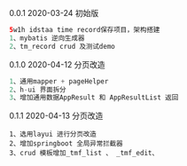 0.0.1 2020-03-24 初始版
```java
5w1h idstaa time record保存项目，架构搭建
1、mybatis 逆向生成器
2、tm_record crud 及测试demo
```

0.1.0 2020-04-12 分页改造
```java
1、通用mapper + pageHelper
2、h-ui 界面拆分
3、增加通用数据AppResult 和 AppResultList 返回
```
0.1.1 2020-04-13 分页改造
```
1、选用layui 进行分页改造
2、增加springboot 全局异常拦截器
3、crud 模板增加_tmf_list 、 _tmf_edit、
 ```






 